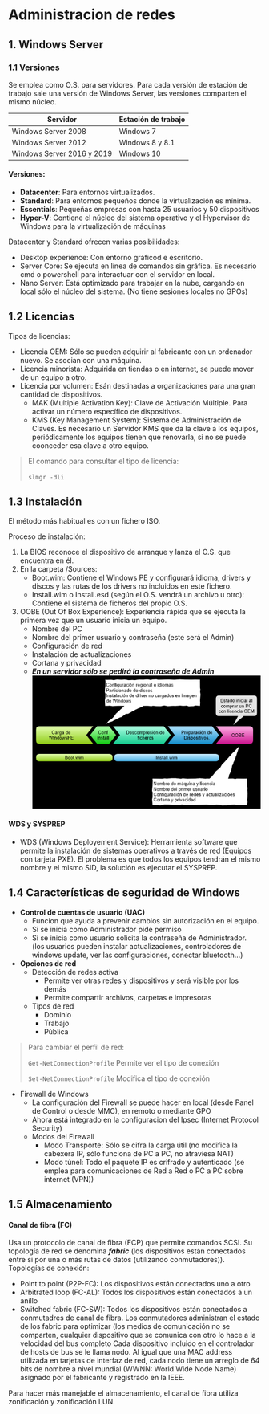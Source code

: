 # Administracion de redes

## 1. Windows Server
### 1.1 Versiones
Se emplea como O.S. para servidores. Para cada versión de estación de trabajo sale una versión de Windows Server, las versiones comparten el mismo núcleo.

| Servidor | Estación de trabajo |
| --- | --- |
| Windows Server 2008 | Windows 7 |
| Windows Server 2012 | Windows 8 y 8.1 |
| Windows Server 2016 y 2019 | Windows 10 |

#### Versiones:
+ **Datacenter**: Para entornos virtualizados.
+ **Standard**: Para entornos pequeños donde la virtualización es mínima.
+ **Essentials**: Pequeñas empresas con hasta 25 usuarios y 50 dispositivos
+ **Hyper-V**: Contiene el núcleo del sistema operativo y el Hypervisor de Windows para la virtualización de máquinas

Datacenter y Standard ofrecen varias posibilidades:
+ Desktop experience: Con entorno gráficod e escritorio.
+ Server Core: Se ejecuta en línea de comandos sin gráfica. Es necesario cmd o powershell para interactuar con el servidor en local.
+ Nano Server: Está optimizado para trabajar en la nube, cargando en local sólo el núcleo del sistema. (No tiene sesiones locales no GPOs)

## 1.2 Licencias
Tipos de licencias:
+ Licencia OEM: Sólo se pueden adquirir al fabricante con un ordenador nuevo. Se asocian con una máquina.
+ Licencia minorista: Adquirida en tiendas o en internet, se puede mover de un equipo a otro.
+ Licencia por volumen: Esán destinadas a organizaciones para una gran cantidad de dispositivos.
  + MAK (Multiple Activation Key): Clave de Activación Múltiple. Para activar un número específico de dispositivos.
  + KMS (Key Management System): Sistema de Administración de Claves. Es necesario un Servidor KMS que da la clave a los equipos, periódicamente los equipos tienen que renovarla, si no se puede coonceder esa clave a otro equipo.

> El comando para consultar el tipo de licencia:
> 
> ```slmgr -dli```

## 1.3 Instalación
El método más habitual es con un fichero ISO.

Proceso de instalación:
1. La BIOS reconoce el dispositivo de arranque y lanza el O.S. que encuentra en él.
2. En la carpeta /Sources:
   + Boot.wim: Contiene el Windows PE y configurará idioma, drivers y discos y las rutas de los drivers no incluidos en este fichero.
   + Install.wim o Install.esd (según el O.S. vendrá un archivo u otro): Contiene el sistema de ficheros del propio O.S.
3. OOBE (Out Of Box Experience): Experiencia rápida que se ejecuta la primera vez que un usuario inicia un equipo.
   + Nombre del PC
   + Nombre del primer usuario y contraseña (este será el Admin)
   + Configuración de red
   + Instalación de actualizaciones
   + Cortana y privacidad
   + ***En un servidor sólo se pedirá la contraseña de Admin***
![Instalación de Windows](https://github.com/13sauca13/PRG/blob/master/Recursos/Instalcion%20Windows.png)

#### WDS y SYSPREP
+ WDS (Windows Deployement Service): Herramienta software que permite la instalación de sistemas operativos a través de red (Equipos con tarjeta PXE). El problema es que todos los equipos tendrán el mismo nombre y el mismo SID, la solución es ejecutar el SYSPREP.

## 1.4 Características de seguridad de Windows
+ **Control de cuentas de usuario (UAC)**
  + Funcion que ayuda a prevenir cambios sin autorización en el equipo.
  + Si se inicia como Administrador pide permiso
  + Si se inicia como usuario solicita la contraseña de Administrador. (los usuarios pueden instalar actualizaciones, controladores de windows update, ver las configuraciones, conectar bluetooth...)
+ **Opciones de red**
  + Detección de redes activa
    + Permite ver otras redes y dispositivos y será visible por los demás
    + Permite compartir archivos, carpetas e impresoras
  + Tipos de red
    + Dominio
    + Trabajo
    + Pública
> Para cambiar el perfil de red:
> 
> ```Get-NetConnectionProfile``` Permite ver el tipo de conexión
> 
> ```Set-NetConnectionProfile``` Modifica el tipo de conexión

  + Firewall de Windows
    + La configuración del Firewall se puede hacer en local (desde Panel de Control o desde MMC), en remoto o mediante GPO
    + Ahora está integrado en la configuracion del Ipsec (Internet Protocol Security)
    + Modos del Firewall
      + Modo Transporte: Sólo se cifra la carga útil (no modifica la cabexera IP, sólo funciona de PC a PC, no atraviesa NAT)
      + Modo túnel: Todo el paquete IP es crifrado y autenticado (se emplea para comunicaciones de Red a Red o PC a PC sobre internet (VPN))
     
## 1.5 Almacenamiento

#### Canal de fibra (FC)
Usa un protocolo de canal de fibra (FCP) que permite comandos SCSI. Su topología de red se denomina ***fabric*** (los dispositivos están conectados entre si por una o más rutas de datos (utilizando conmutadores)). Topologías de conexión:
+ Point to point (P2P-FC): Los dispositivos están conectados uno a otro
+ Arbitrated loop (FC-AL): Todos los dispositivos están conectados a un anillo
+ Switched fabric (FC-SW): Todos los dispositivos están conectados a conmutadres de canal de fibra. Los conmutadores administran el estado de los fabric para optimizar (los medios de comunicación no se comparten, cualquier dispositivo que se comunica con otro lo hace a la velocidad del bus completo
Cada dispositivo incluido en el controlador de hosts de bus se le llama nodo. Al igual que una MAC address 
utilizada en tarjetas de interfaz de red, cada nodo tiene un arreglo de 64 bits de nombre a nivel mundial 
(WWNN: World Wide Node Name) asignado por el fabricante y registrado en la IEEE.

Para hacer más manejable el almacenamiento, el canal de fibra utiliza zonificación y zonificación LUN.
